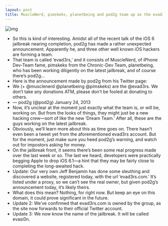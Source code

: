 ```yaml
---
layout: post
title: MuscleNerd, pimskeks, planetbeing and pod2g team up as the evad3rs
---
```

![img](http://media.idownloadblog.com/wp-content/uploads/2013/01/evad3rs-logo.png)
* So this is kind of interesting. Amidst all of the recent talk of the iOS 6 jailbreak nearing completion, pod2g has made a rather unexpected announcement. Apparently he, and three other well known iOS hackers are forming a team.
* That team is called ‘evad3rs,’ and it consists of MuscleNerd, of iPhone Dev-Team fame, pimskeks from the Chronic-Dev Team, planetbeing, who has been working diligently on the latest jailbreak, and of course there’s pod2g…
* Here is the announcement made by pod2g from his Twitter page:
* We (+ @musclenerd @planetbeing @pimskeks) are the @evad3rs. We don’t take any donations ATM, please don’t be fooled at donating to others.
* — pod2g (@pod2g) January 24, 2013
* Now, it’s unclear at the moment just exactly what the team is, or will be, working on. But from the looks of things, they might just be a new hacking crew—sort of like the new ‘Dream Team.’ After all, these are the guys working on the latest jailbreak.
* Obviously, we’ll learn more about this as time goes on. There hasn’t even been a tweet yet from the aforementioned evad3rs account. But for the moment, just make sure you heed pod2g’s warning, and watch out for impostors asking for money.
* On the jailbreak front, it seems there’s been some real progress made over the last week or so. The last we heard, developers were practically begging Apple to drop iOS 6.1—a hint that they may be fairly close to completing the long-awaited hack.
* Update: Our very own Jeff Benjamin has done some sleuthing and discovered a website, registered today, with the url ‘evad3rs.com.’ It’s listed under a proxy, so we can’t see the real owner, but given pod2g’s announcement today, it’s likely theirs.
* What does this mean? Nothing, for right now. But keep an eye on this domain, it could prove significant in the future.
* Update 2: We’ve confirmed that evad3rs.com is owned by the group, as the site now forwards to their official Twitter account.
* Update 3: We now know the name of the jailbreak. It will be called evasi0n.

